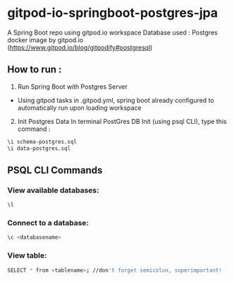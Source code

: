 # gitpod-io-springboot-postgres-jpa
A Spring Boot repo using gitpod.io workspace
Database used : Postgres docker image by gitpod.io (https://www.gitpod.io/blog/gitpodify#postgresql)

## How to run :
1) Run Spring Boot with Postgres Server
- Using gitpod tasks in .gitpod.yml, spring boot already configured to automatically run upon loading workspace

2) Init Postgres Data
In terminal PostGres DB Init (using psql CLI), type this command :
```sh
\i schema-postgres.sql 
\i data-postgres.sql
```

## PSQL CLI Commands
### View available databases:
```sh
\l
```
### Connect to a database:
```sh
\c <databasename> 
```
### View table:
```sh
SELECT * from <tablename>; //don't forget semicolon, superimportant!
```
